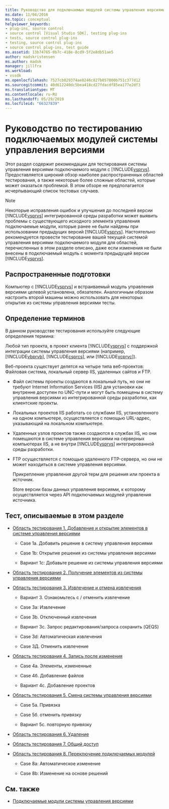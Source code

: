 ```yaml
---
title: Руководство для подключаемых модулей системы управления версиями тестирования | Документация Майкрософт
ms.date: 11/04/2016
ms.topic: conceptual
helpviewer_keywords:
- plug-ins, source control
- source control [Visual Studio SDK], testing plug-ins
- tests, source control plug-ins
- testing, source control plug-ins
- source control plug-ins, test guide
ms.assetid: 13b74765-0b7c-418e-8cd9-5f2e8db51ae5
author: madskristensen
ms.author: madsk
manager: jillfra
ms.workload:
- vssdk
ms.openlocfilehash: 7527cb029374ae8246c827b057800b751c377d12
ms.sourcegitcommit: 40d612240dc5bea418cd27fdacdf85ea177e2df3
ms.translationtype: MT
ms.contentlocale: ru-RU
ms.lasthandoff: 05/29/2019
ms.locfileid: "66327839"
---
```

# <a name="test-guide-for-source-control-plug-ins"></a>Руководство по тестированию подключаемых модулей системы управления версиями
Этот раздел содержит рекомендации для тестирования системы управления версиями подключаемого модуля с [!INCLUDE[vsprvs](../../code-quality/includes/vsprvs_md.md)]. Предоставляется широкий обзор наиболее распространенных областей тестирования, а также некоторые более сложные областей, которые может оказаться проблемой. В этом обзоре не предполагается исчерпывающий список тестовых случаев.

> [!NOTE]
> Некоторые исправления ошибок и улучшения до последней версии [!INCLUDE[vsprvs](../../code-quality/includes/vsprvs_md.md)] интегрированной среды разработки может выявить проблемы с существующего исходного элемента управления подключаемые модули, которые ранее не были найдены при использовании предыдущих версий [!INCLUDE[vsprvs](../../code-quality/includes/vsprvs_md.md)]. Настоятельно рекомендуется провести тестирование вашей текущей системой управления версиями подключаемого модуля для областей, перечисленных в этом разделе описано, даже если изменения не были внесены в подключаемый модуль с момента предыдущей версии [!INCLUDE[vsprvs](../../code-quality/includes/vsprvs_md.md)].

## <a name="common-preparation"></a>Распространенные подготовки
 Компьютер с [!INCLUDE[vsprvs](../../code-quality/includes/vsprvs_md.md)] и встраиваемый модуль управления версиями целевой установлена, обязателен. Аналогичным образом настроить второй машины можно использовать для некоторых открытия из системы управления версиями тесты.

## <a name="definition-of-terms"></a>Определение терминов
 В данном руководстве тестирования используйте следующие определения термина:

 Любой тип проекта, в проект клиента [!INCLUDE[vsprvs](../../code-quality/includes/vsprvs_md.md)] с поддержкой интеграции системы управления версиями (например, [!INCLUDE[vbprvb](../../code-quality/includes/vbprvb_md.md)], [!INCLUDE[csprcs](../../data-tools/includes/csprcs_md.md)], или [!INCLUDE[vcprvc](../../code-quality/includes/vcprvc_md.md)]).

 Веб-проекта существует делятся на четыре типа веб-проектов: Файловая система, локальный сервер IIS, удаленных сайтов и FTP.

- Файл системы проекты создаются в локальный путь, но они не требуют Internet Information Services (IIS) для установки как внутренне доступен по UNC-пути и могут быть помещены в систему управления версиями из интегрированной среды разработки, как клиентские проекты.

- Локальных проектов IIS работать со службами IIS, установленного на одном компьютере, осуществляется с помощью URL-адрес, указывающий на локальном компьютере.

- Удаленных узлов проектов также создаются в службах IIS, но они помещаются в системе управления версиями на серверных компьютерах IIS, а не внутри [!INCLUDE[vsprvs](../../code-quality/includes/vsprvs_md.md)] интегрированной среды разработки.

- FTP осуществляется с помощью удаленного FTP-сервера, но они не может находиться в системе управления версиями.

  Прикрепление управления другой терм для решения или проекта в источник.

  Store версии базы данных управления версиями, к которому осуществляется через API подключаемых модулей управления источника.

## <a name="test-areas-covered-in-this-section"></a>Тест, описываемые в этом разделе

- [Область тестирования 1. Добавление и открытие элементов в системе управления версиями](../../extensibility/internals/test-area-1-add-to-open-from-source-control.md)

    - Case 1a. Добавить решение в систему управления версиями

    - Case 1b: Открытие решения из системы управления версиями

    - Вариант 1c: Добавьте решение из системы управления версиями

- [Область тестирования 2. Получение элементов из системы управления версиями](../../extensibility/internals/test-area-2-get-from-source-control.md)

- [Область тестирования 3. Извлечение и отмена извлечения](../../extensibility/internals/test-area-3-check-out-undo-checkout.md)

    - Вариант 3. Ознакомьтесь с / отменить извлечение

    - Case 3a: Извлечение

    - Case 3b. Отключенный извлечения

    - Вариант 3c. Запрос редактирования/запроса сохранить (QEQS)

    - Case 3d: Автоматическая извлечения

    - Case 3Д. Отменить извлечение

- [Область тестирования 4. Запись после изменения](../../extensibility/internals/test-area-4-check-in.md)

    - Case 4а. Элементы, измененные

    - Case 4б. Добавление файлов

    - Вариант 4c. Добавление проектов

- [Область тестирования 5. Смена системы управления версиями](../../extensibility/internals/test-area-5-change-source-control.md)

    - Case 5а. Привязка

    - Case 5б. отменить привязку

    - Вариант 5c. повторную привязку

- [Область тестирования 6. Удаление](../../extensibility/internals/test-area-6-delete.md)

- [Область тестирования 7. Общий доступ](../../extensibility/internals/test-area-7-share.md)

- [Область тестирования 8. Переключение подключаемых модулей](../../extensibility/internals/test-area-8-plug-in-switching.md)

    - Case 8a: Автоматическое изменение

    - Case 8b: Изменение на основе решений

## <a name="see-also"></a>См. также
- [Подключаемые модули системы управления версиями](../../extensibility/source-control-plug-ins.md)